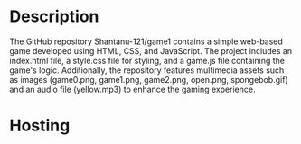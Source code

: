 # Description 

The GitHub repository Shantanu-121/game1 contains a simple web-based game developed using HTML, CSS, and JavaScript. The project includes an index.html file, a style.css file for styling, and a game.js file containing the game's logic. Additionally, the repository features multimedia assets such as images (game0.png, game1.png, game2.png, open.png, spongebob.gif) and an audio file (yellow.mp3) to enhance the gaming experience.

# Hosting 
